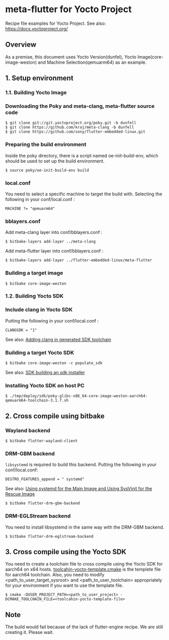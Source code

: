 # meta-flutter for Yocto Project
Recipe file examples for Yocto Project. See also: https://docs.yoctoproject.org/

## Overview
As a premise, this document uses Yocto Version(dunfel), Yocto Image(core-image-weston) and Machine Selection(qemuarm64) as an example.

## 1. Setup environment

### 1.1. Building Yocto Image

### Downloading the Poky and meta-clang, meta-flutter source code
```Shell
$ git clone git://git.yoctoproject.org/poky.git -b dunfell
$ git clone https://github.com/kraj/meta-clang -b dunfell
$ git clone https://github.com/sony/flutter-embedded-linux.git
```

### Preparing the build environment
Inside the poky directory, there is a script named oe-init-build-env, which should be used to set up the build environment.
```Shell
$ source poky/oe-init-build-env build
```

### local.conf
You need to select a specific machine to target the build with. Selecting the following in your conf/local.conf :
```
MACHINE ?= "qemuarm64"
```

### bblayers.conf
Add meta-clang layer into conf/bblayers.conf :
```Shell
$ bitbake-layers add-layer ../meta-clang
```
Add meta-flutter layer into conf/bblayers.conf :
```Shell
$ bitbake-layers add-layer ../flutter-embedded-linux/meta-flutter
```

### Building a target image
```Shell
$ bitbake core-image-weston
```


### 1.2. Building Yocto SDK

### Include clang in Yocto SDK
Putting the following in your conf/local.conf :
```
CLANGSDK = "1"
```
See also: [Adding clang in generated SDK toolchain](https://github.com/kraj/meta-clang/blob/master/README.md#adding-clang-in-generated-sdk-toolchain)

### Building a target Yocto SDK
```Shell
$ bitbake core-image-weston -c populate_sdk
```
See also: [SDK building an sdk installer](https://www.yoctoproject.org/docs/2.1/sdk-manual/sdk-manual.html#sdk-building-an-sdk-installer)

### Installing Yocto SDK on host PC
```Shell
$ ./tmp/deploy/sdk/poky-glibc-x86_64-core-image-weston-aarch64-qemuarm64-toolchain-3.1.7.sh
```


## 2. Cross compile using bitbake

### Wayland backend
```Shell
$ bitbake flutter-wayland-client
```

### DRM-GBM backend
`libsystemd` is required to build this backend. Putting the following in your conf/local.conf: 
```
DESTRO_FEATURES_append = " systemd"
```
See also: [Using systemd for the Main Image and Using SysVinit for the Rescue Image](https://www.yoctoproject.org/docs/current/mega-manual/mega-manual.html#using-systemd-for-the-main-image-and-using-sysvinit-for-the-rescue-image)

```Shell
$ bitbake flutter-drm-gbm-backend
```

### DRM-EGLStream backend
You need to install libsystemd in the same way with the DRM-GBM backend.

```Shell
$ bitbake flutter-drm-eglstream-backend
```

## 3. Cross compile using the Yocto SDK
You need to create a toolchain file to cross compile using the Yocto SDK for aarch64 on x64 hosts. [toolcahin-yocto-template.cmake](../cmake/cross-toolchain-aarch64-yocto-template.cmake) is the templete file for aarch64 toolchain. Also, you need to modify <path_to_user_target_sysroot> and <path_to_user_toolchain> appropriately for your environment if you want to use the template file.
```Shell
$ cmake -DUSER_PROJECT_PATH=<path_to_user_project> -DCMAKE_TOOLCHAIN_FILE=<toolcahin-yocto-template-file>
```


## Note
The build would fail because of the lack of flutter-engine recipe. We are still creating it. Please wait.  

